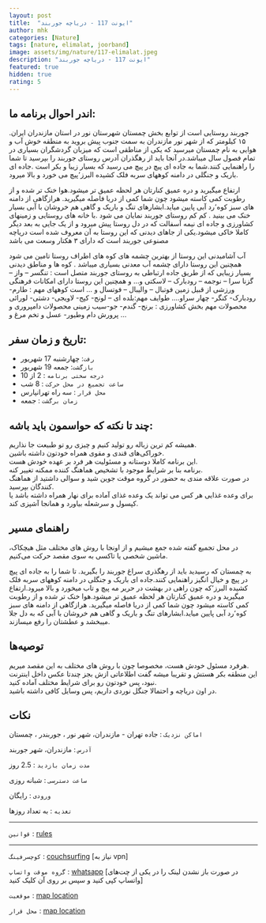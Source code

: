 ```yaml
---
layout: post
title:  "ایونت 117 - دریاچه جوربند"
author: mhk
categories: [Nature]
tags: [nature, elimalat, joorband]
image: assets/img/nature/117-elimalat.jpeg
description: "ایونت 117 - دریاچه جوربند"
featured: true
hidden: true
rating: 5
---
```


## اندر احوال برنامه ما:  
جوربند روستایی است از توابع بخش چمستان شهرستان نور در استان مازندران ایران. ۱۵ کیلومتر که از شهر نور مازندران به سمت جنوب پیش بروید به منطقه خوش آب و هوایی به نام چمستان میرسید که یکی از مناطقی است که میزبان گردشگران بسیاری در تمام فصول سال میباشد.در آنجا باید از رهگذران آدرس روستای جوربند را بپرسید تا شما را راهنمایی کنند.شما به جاده ای پیچ در پیچ می رسید که بسیار زیبا و بکر است .جاده ای باریک و جنگلی در دامنه کوههای سربه فلک کشیده البرز٬پیچ می خورد و بالا میرود.  

ارتفاع میگیرید و دره عمیق کنارتان هر لحظه عمیق تر میشود.هوا خنک تر شده و از رطوبت کمی کاسته میشود چون شما کمی از دریا فاصله میگیرید. هرازگاهی از دامنه های سبز کوه٬رد آبی پایین میاید.ابشارهای تنگ و باریک و گاهی هم خروشان با آبی بسیار خنک می بینید . کم کم روستای جوربند نمایان می شود .با خانه های روستایی و زمینهای کشاورزی و جاده ای نیمه آسفالت که در دل روستا پیش میرود و از یک جایی به بعد دیگر کاملا خاکی میشود.یکی از جاهای دیدنی که این روستا به آن معروف شده است دریاچه مصنوعی جوربند است که دارای ۳ هکتار وسعت می باشد  

آب آشامیدنی این روستا از بهترین چشمه های کوه های اطراف روستا تامین می شود همچنین این روستا دارای چشمه آب معدنی بسیاری میباشد . کوه ها و مناطق دیدنی بسیار زیبایی که از طریق جاده ارتباطی به روستای جوربند متصل است : تنگسر – واز – گزنا سرا – نوجمه – رودبارک – لاسکتی و… و همچنین این روستا دارای امکانات فرهنگی ورزشی از قبیل زمین فوتبال – والیبال – فوتسال و … است کوههای مهم : طارم- رودبارک- کنگر- چهار سراو…. طوایف مهم:بلده ای – لونج- کپج- لاویجی- دشتی- لورائی محصولات مهم بخش کشاورزی : برنج- گندم- جو-سیب زمینی محصولات دامپروری و پرورش دام وطیور- عسل و تخم مرغ و …  

## تاریخ و زمان سفر:  
  - `رفت`: چهارشنبه 17 شهریور  
  - `بازگشت`: جمعه 19 شهریور   
  - `درجه سختی برنامه` : 2 از 10  
  - `ساعت تجمیع در محل حرکت` : 8 شب
  - `محل قرار` : سه راه تهرانپارس
  - `زمان برگشت` : جمعه

## چند تا نکته که حواسمون باید باشه:  
همیشه کم ترین زباله رو تولید کنیم و چیزی رو تو طبیعت جا نذاریم.  
خوراکی‌های قندی و مقوی همراه خودتون داشته باشین.  
این برنامه کاملا دوستانه و مسئولیت هر فرد بر عهده خودش هست.  
برنامه بنا بر شرایط موجود با تشخیص هماهنگ کننده ممکنه تغییر کنه.  
در صورت علاقه مندی به حضور در گروه موقت جوین شید و سوالی داشتید از هماهنگ کنندگان بپرسید.  
برای وعده‌ غذایی هر کس می تواند یک وعده غذای آماده برای نهار همراه داشته باشد یا کپسول و سرشعله بیاورد و همانجا آشپزی کند.  

## راهنمای مسیر
در محل تجمیع گفته شده جمع میشیم و از اونجا با روش های مختلف مثل هیچکاک، ماشین شخصی یا تاکسی به سوی مقصد حرکت می‌کنیم.  

به چمستان که رسیدید باید از رهگذری سراغ جوربند را بگیرید. تا شما را به جاده ای پیچ در پیچ و خیال انگیز راهنمایی کنند.جاده ای باریک و جنگلی در دامنه کوههای سربه فلک کشیده البرز٬که چون راهی در بهشت در حریر مه پیچ و تاب میخورد و بالا میرود.ارتفاع میگیرید و دره عمیق کنارتان هر لحظه عمیق تر میشود.هوا خنک تر شده و از رطوبت کمی کاسته میشود چون شما کمی از دریا فاصله میگیرید. هرازگاهی از دامنه های سبز کوه٬رد آبی پایین میاید.ابشارهای تنگ و باریک و گاهی هم خروشان با آبی که به دل جلا میبخشد و عطشتان را رفع میسازند.  

## توصیه‌ها
هرفرد مسئول خودش هست، مخصوصا چون با روش های مختلف به این مقصد میریم.  
این منطقه بکر هستش و تقریبا میشه گفت اطلاعاتی ازش بجز چندتا عکس داخل اینترنت نبود، پس خودتون رو برای شرایط مختلف آماده کنید.  
در اون دریاچه و احتمالا جنگل نوردی داریم، پس وسایل کافی داشته باشید.  

## نکات

`اماکن نزدیک` : جاده تهران - مازندران، شهر نور ، جوربندر ، چمستان  

`آدرس` : مازندران، شهر جوربند  

`مدت زمان بازدید` : 2.5 روز  

`ساعت دسترسی` : شبانه روزی  

`ورودی` : رایگان  

`تغذیه` : به تعداد روزها

---

`قوانین` : [rules](/rules-weekend)  

---

`کوچسرفینگ` : [couchsurfing]() [نیاز به vpn]

`گروه موقت واتساپ` : [whatsapp](https://chat.whatsapp.com/FDOv5ujaorg1KVLQmrWRwa) [در صورت باز نشدن لینک را در یکی از چت‌های واتساپ کپی کنید و سپس بر روی آن کلیک کنید]

`موقعیت` : [map location](https://www.google.com/maps/place/Elimalat+Lake/data=!4m2!3m1!1s0x3f8faaa9c8152a7f:0x2db7bd8f2f93362a?sa=X&ved=2ahUKEwjL_vzouu3yAhVinFwKHcRiCLsQ8gF6BAheEAE)

`محل قرار` : [map location](https://www.google.com/search?newwindow=1&tbs=lf:1,lf_ui:2&tbm=lcl&sxsrf=AOaemvJ_eVrthAZVtFDiEIwD8c0JVXVu1A:1630396192530&q=%D8%B3%D9%87+%D8%B1%D8%A7%D9%87+%D8%AA%D9%87%D8%B1%D8%A7%D9%86%D9%BE%D8%A7%D8%B1%D8%B3&rflfq=1&num=10&ved=2ahUKEwid7JeP49ryAhUjnVwKHddACgQQtgN6BAgPEAM#rlfi=hd:;si:;mv:[[35.8108246,51.5522989],[35.7177223,51.4685813]];tbs:lrf:!1m4!1u3!2m2!3m1!1e1!1m4!1u2!2m2!2m1!1e1!2m1!1e2!2m1!1e3!3sIAE,lf:1,lf_ui:2)